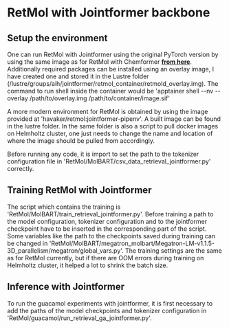 # RetMol with Jointformer backbone

## Setup the environment

One can run RetMol with Jointformer using the original PyTorch version by using the same image as for RetMol with Chemformer [**from here**](https://gitlab.com/havaker/retmol). Additionally required packages can be installed using an overlay image, I have created one and stored it in the Lustre folder (/lustre/groups/aih/jointformer/retmol_container/retmold_overlay.img). The command to run shell inside the container would be 
'apptainer shell --nv --overlay /path/to/overlay.img /path/to/container/image.sif'

A more modern environment for RetMol is obtained by using the image provided at 'havaker/retmol:jointformer-pipenv'. A built image can be found in the lustre folder. In the same folder is also a script to pull docker images on Helmholtz cluster, one just needs to change the name and location of where the image should be pulled from accordingly.  

Before running any code, it is import to set the path to the tokenizer configuration file in 'RetMol/MolBART/csv_data_retrieval_jointformer.py' correctly.

## Training RetMol with Jointformer

The script which contains the training is 'RetMol/MolBART/train_retrieval_jointformer.py'.
Before training a path to the model configuration, tokenizer configuration and to the jointformer checkpoint have to be inserted in the corresponding part of the script. Some variables like the path to the checkpoints saved during training can be changed in 'RetMol/MolBART/megatron_molbart/Megatron-LM-v1.1.5-3D_parallelism/megatron/global_vars.py'. The training settings are the same as for RetMol currently, but if there are OOM errors during training on Helmholtz cluster, it helped a lot to shrink the batch size.


## Inference with Jointformer

To run the guacamol experiments with jointformer, it is first necessary to add the paths of the model checkpoints and tokenizer configuration in 'RetMol/guacamol/run_retrieval_ga_jointformer.py'.  